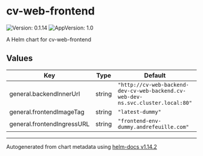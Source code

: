 # cv-web-frontend

![Version: 0.1.14](https://img.shields.io/badge/Version-0.1.14-informational?style=flat-square) ![AppVersion: 1.0](https://img.shields.io/badge/AppVersion-1.0-informational?style=flat-square)

A Helm chart for cv-web-frontend

## Values

| Key | Type | Default | Description |
|-----|------|---------|-------------|
| general.backendInnerUrl | string | `"http://cv-web-backend-dev-cv-web-backend.cv-web-dev-ns.svc.cluster.local:80"` |  |
| general.frontendImageTag | string | `"latest-dummy"` |  |
| general.frontendIngressURL | string | `"frontend-env-dummy.andrefeuille.com"` |  |

----------------------------------------------
Autogenerated from chart metadata using [helm-docs v1.14.2](https://github.com/norwoodj/helm-docs/releases/v1.14.2)
